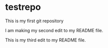 # testrepo

This is my first git repository

I am making my second edit to my README file.

This is my third edit to my README file.